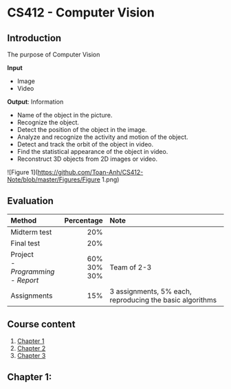 CS412 - Computer Vision
================================================================================

Introduction
--------------------------------------------------------------------------------
The purpose of Computer Vision

**Input**
- Image
- Video

**Output**: Information
- Name of the object in the picture.
- Recognize the object.
- Detect the position of the object in the image.
- Analyze and recognize the activity and motion of the object.
- Detect and track the orbit of the object in video.
- Find the statistical appearance of the object in video.
- Reconstruct 3D objects from 2D images or video.


![Figure 1](https://github.com/Toan-Anh/CS412-Note/blob/master/Figures/Figure 1.png)



Evaluation
--------------------------------------------------------------------------------
| Method                                     | Percentage          | Note                                                     |
|:-------------------------------------------|--------------------:|:---------------------------------------------------------|
| Midterm test                               |                 20% |                                                          |
| Final test                                 |                 20% |                                                          |
| Project<br/>- *Programming*<br/>- *Report* | 60%<br/>30%<br/>30% | Team of 2-3                                              |
| Assignments                                |                 15% | 3 assignments, 5% each, reproducing the basic algorithms |


Course content
--------------------------------------------------------------------------------
1. [Chapter 1](#chapter-1)
2. [Chapter 2](#chapter-2)
3. [Chapter 3](#chapter-3)


<a name="chapter-1"></a>Chapter 1: 
--------------------------------------------------------------------------------

